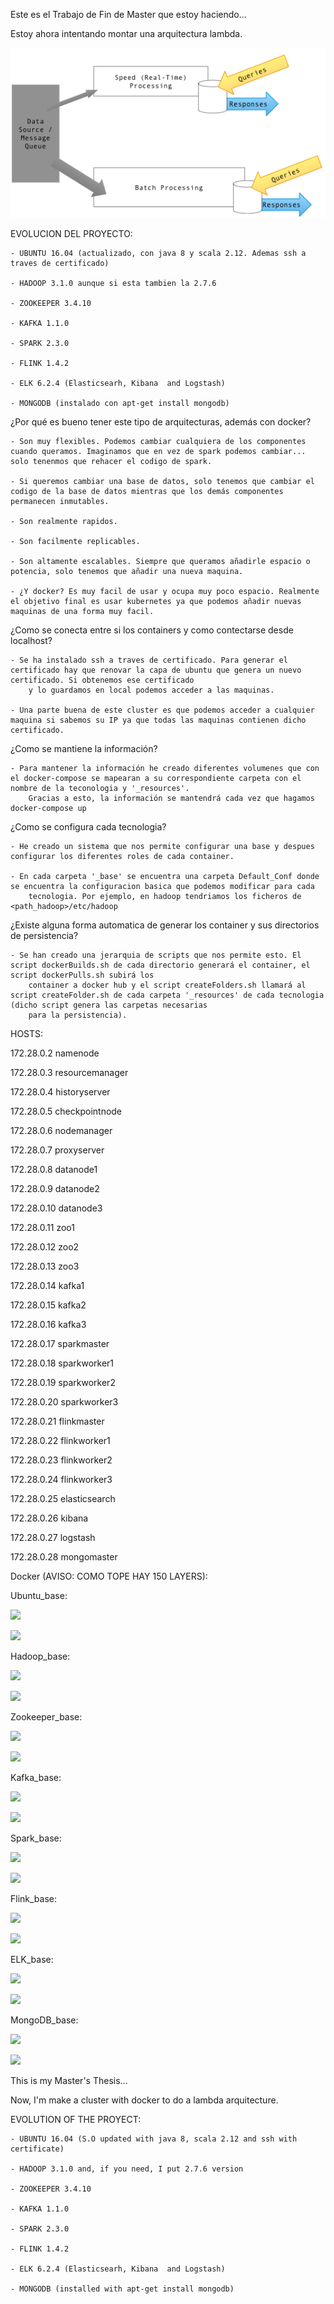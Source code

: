 Este es el Trabajo de Fin de Master que estoy haciendo...

Estoy ahora intentando montar una arquitectura lambda. 

![alt text](https://github.com/Kartonatic/tfm/blob/master/lambdaSchema.png "¿Como es una arquitectura lambda?")


EVOLUCION DEL PROYECTO:

	- UBUNTU 16.04 (actualizado, con java 8 y scala 2.12. Ademas ssh a traves de certificado)

	- HADOOP 3.1.0 aunque si esta tambien la 2.7.6

	- ZOOKEEPER 3.4.10

	- KAFKA 1.1.0

	- SPARK 2.3.0

	- FLINK 1.4.2 

	- ELK 6.2.4 (Elasticsearh, Kibana  and Logstash)
	
	- MONGODB (instalado con apt-get install mongodb)

¿Por qué es bueno tener este tipo de arquitecturas, además con docker?

	- Son muy flexibles. Podemos cambiar cualquiera de los componentes cuando queramos. Imaginamos que en vez de spark podemos cambiar... solo tenenmos que rehacer el codigo de spark. 

	- Si queremos cambiar una base de datos, solo tenemos que cambiar el codigo de la base de datos mientras que los demás componentes permanecen inmutables. 

	- Son realmente rapidos.

	- Son facilmente replicables.

	- Son altamente escalables. Siempre que queramos añadirle espacio o potencia, solo tenemos que añadir una nueva maquina.

	- ¿Y docker? Es muy facil de usar y ocupa muy poco espacio. Realmente el objetivo final es usar kubernetes ya que podemos añadir nuevas maquinas de una forma muy facil.

¿Como se conecta entre si los containers y como contectarse desde localhost?

	- Se ha instalado ssh a traves de certificado. Para generar el certificado hay que renovar la capa de ubuntu que genera un nuevo certificado. Si obtenemos ese certificado
		y lo guardamos en local podemos acceder a las maquinas. 

	- Una parte buena de este cluster es que podemos acceder a cualquier maquina si sabemos su IP ya que todas las maquinas contienen dicho certificado.


¿Como se mantiene la información?

	- Para mantener la información he creado diferentes volumenes que con el docker-compose se mapearan a su correspondiente carpeta con el nombre de la teconologia y '_resources'. 
		Gracias a esto, la información se mantendrá cada vez que hagamos docker-compose up

¿Como se configura cada tecnologia?

	- He creado un sistema que nos permite configurar una base y despues configurar los diferentes roles de cada container.

	- En cada carpeta '_base' se encuentra una carpeta Default_Conf donde se encuentra la configuracion basica que podemos modificar para cada 
		tecnologia. Por ejemplo, en hadoop tendriamos los ficheros de <path_hadoop>/etc/hadoop

¿Existe alguna forma automatica de generar los container y sus directorios de persistencia?
	
	- Se han creado una jerarquia de scripts que nos permite esto. El script dockerBuilds.sh de cada directorio generará el container, el script dockerPulls.sh subirá los 
		container a docker hub y el script createFolders.sh llamará al script createFolder.sh de cada carpeta '_resources' de cada tecnologia (dicho script genera las carpetas necesarias
		para la persistencia).

HOSTS:

172.28.0.2	namenode

172.28.0.3	resourcemanager

172.28.0.4	historyserver

172.28.0.5	checkpointnode

172.28.0.6	nodemanager

172.28.0.7	proxyserver

172.28.0.8	datanode1

172.28.0.9	datanode2

172.28.0.10	datanode3

172.28.0.11	zoo1

172.28.0.12	zoo2

172.28.0.13	zoo3

172.28.0.14	kafka1

172.28.0.15	kafka2

172.28.0.16	kafka3

172.28.0.17	sparkmaster

172.28.0.18	sparkworker1

172.28.0.19	sparkworker2

172.28.0.20	sparkworker3

172.28.0.21     flinkmaster

172.28.0.22     flinkworker1

172.28.0.23     flinkworker2

172.28.0.24     flinkworker3

172.28.0.25     elasticsearch

172.28.0.26     kibana

172.28.0.27     logstash

172.28.0.28     mongomaster


Docker (AVISO: COMO TOPE HAY 150 LAYERS):

Ubuntu_base:

[![](https://images.microbadger.com/badges/image/karton91/ubuntu_base.svg)](https://microbadger.com/images/karton91/ubuntu_base.svg "Ubuntu 16.04 updated")

[![](https://images.microbadger.com/badges/version/karton91/ubuntu_base.svg)](https://microbadger.com/images/karton91/ubuntu_base.svg "Ubuntu 16.04 updated")


Hadoop_base:

[![](https://images.microbadger.com/badges/image/karton91/hadoop_base310.svg)](https://microbadger.com/images/karton91/hadoop_base310 "HADOOP 3.1.0")

[![](https://images.microbadger.com/badges/version/karton91/hadoop_base310.svg)](https://microbadger.com/images/karton91/hadoop_base310 "HADOOP 3.1.0")


Zookeeper_base:

[![](https://images.microbadger.com/badges/image/karton91/zookeeper_base.svg)](https://microbadger.com/images/karton91/zookeeper_base "ZOOKEEPER 3.4.1")

[![](https://images.microbadger.com/badges/version/karton91/zookeeper_base.svg)](https://microbadger.com/images/karton91/zookeeper_base "ZOOKEEPER 3.4.1")


Kafka_base:

[![](https://images.microbadger.com/badges/image/karton91/kafka_base.svg)](https://microbadger.com/images/karton91/kafka_base "KAFKA 1.1.0")

[![](https://images.microbadger.com/badges/version/karton91/kafka_base.svg)](https://microbadger.com/images/karton91/kafka_base "KAFKA 1.1.0")


Spark_base:

[![](https://images.microbadger.com/badges/image/karton91/spark_base.svg)](https://microbadger.com/images/karton91/spark_base "SPARK 2.3.0")

[![](https://images.microbadger.com/badges/version/karton91/spark_base.svg)](https://microbadger.com/images/karton91/spark_base "SPARK 2.3.0")


Flink_base:

[![](https://images.microbadger.com/badges/image/karton91/flink_base.svg)](https://microbadger.com/images/karton91/flink_base "FLINK 1.4.2")

[![](https://images.microbadger.com/badges/version/karton91/flink_base.svg)](https://microbadger.com/images/karton91/flink_base "FLINK 1.4.2")



ELK_base:

[![](https://images.microbadger.com/badges/image/karton91/elk_base.svg)](https://microbadger.com/images/karton91/elk_base "ELK 6.2.4")

[![](https://images.microbadger.com/badges/version/karton91/elk_base.svg)](https://microbadger.com/images/karton91/elk_base "ELK 6.2.4")


MongoDB_base:

[![](https://images.microbadger.com/badges/image/karton91/mongodb_base.svg)](https://microbadger.com/images/karton91/mongodb_base "MONGODB")

[![](https://images.microbadger.com/badges/version/karton91/mongodb_base.svg)](https://microbadger.com/images/karton91/mongodb_base "MONGODB")

This is my Master's Thesis...

Now, I'm make a cluster with docker to do a lambda arquitecture.

EVOLUTION OF THE PROYECT:


	- UBUNTU 16.04 (S.O updated with java 8, scala 2.12 and ssh with certificate)

	- HADOOP 3.1.0 and, if you need, I put 2.7.6 version

	- ZOOKEEPER 3.4.10

	- KAFKA 1.1.0

	- SPARK 2.3.0

	- FLINK 1.4.2 

	- ELK 6.2.4 (Elasticsearh, Kibana  and Logstash)
	
	- MONGODB (installed with apt-get install mongodb)
